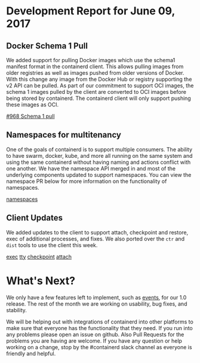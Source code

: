 # Development Report for June 09, 2017

## Docker Schema 1 Pull

We added support for pulling Docker images which use the schema1 manifest
format in the containerd client. This allows pulling images from older
registries as well as images pushed from older versions of Docker. With this
change any image from the Docker Hub or registry supporting the v2 API can be
pulled. As part of our commitment to support OCI images, the schema 1 images
pulled by the client are converted to OCI images before being stored by
containerd. The containerd client will only support pushing these images as
OCI.

[#968 Schema 1 pull](https://github.com/demonoid81/containerd/pull/968)

## Namespaces for multitenancy

One of the goals of containerd is to support multiple consumers.  The ability to have swarm, docker, kube, and more all running on the same system and using the same containerd without having naming and actions conflict with one another.  We have the namespace API merged in and most of the underlying components updated to support namespaces.  You can view the namespace PR below for more information on the functionality of namespaces.

[namespaces](https://github.com/demonoid81/containerd/pull/963)

## Client Updates

We added updates to the client to support attach, checkpoint and restore, exec of additional processes, and fixes.  We also ported over the `ctr` and `dist` tools to use the client this week.

[exec](https://github.com/demonoid81/containerd/pull/940)
[tty](https://github.com/demonoid81/containerd/pull/948)
[checkpoint](https://github.com/demonoid81/containerd/pull/958)
[attach](https://github.com/demonoid81/containerd/pull/976)

# What's Next?

We only have a few features left to implement, such as [events](https://github.com/demonoid81/containerd/pull/956), for our 1.0 release.  The rest of the month we are working on usability, bug fixes, and stability.

We will be helping out with integrations of containerd into other platforms to make sure that everyone has the functionality that they need.  If you run into any problems please open an issue on github.  Also Pull Requests for the problems you are having are welcome.  If you have any question or help working on a change, stop by the #containerd slack channel as everyone is friendly and helpful.

